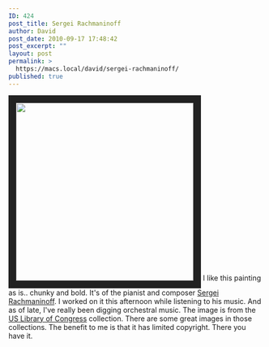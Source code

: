 ```yaml
---
ID: 424
post_title: Sergei Rachmaninoff
author: David
post_date: 2010-09-17 17:48:42
post_excerpt: ""
layout: post
permalink: >
  https://macs.local/david/sergei-rachmaninoff/
published: true
---
```

<a href="https://macs.local/david/sergei-rachmaninoff/rachmaninoff/" rel="attachment wp-att-425"><img src="https://macs.local/david/wp-content/uploads/2010/09/rachmaninoff.jpg" alt="" title="Sergei Rachmaninoff" width="350" style="border: 15px solid #222;" class="alignleft size-full wp-image-425" /></a>
I like this painting as is.. chunky and bold. It's of the pianist and composer <a href="http://en.wikipedia.org/wiki/Sergei_Rachmaninoff">Sergei Rachmaninoff</a>. I worked on it this afternoon while listening to his music.  And as of late, I've really been digging orchestral music. The image is from the <a href="http://commons.wikimedia.org/wiki/Library_of_Congress">US Library of Congress</a> collection.  There are some great images in those collections. The benefit to me is that it has limited copyright.  There you have it. 